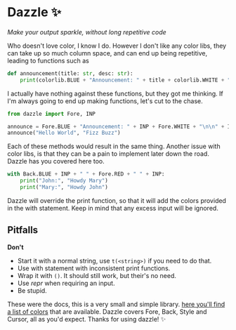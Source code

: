 # Dazzle ✨

*Make your output sparkle, without long repetitive code*


Who doesn't love color, I know I do. However I don't like any color libs, they can take up so much column space, and
can end up being repetitive, leading to functions such as
```py
def announcement(title: str, desc: str):
    print(colorlib.BLUE + "Announcement: " + title + colorlib.WHITE + "\n\n" + desc)
```
I actually have nothing against these functions, but they got me thinking. If I'm always going to end up making
functions, let's cut to the chase.
```py
from dazzle import Fore, INP

announce = Fore.BLUE + "Announcement: " + INP + Fore.WHITE + "\n\n" + INP
announce("Hello World", "Fizz Buzz")
```
Each of these methods would result in the same thing. Another issue with color libs, is that they can be a pain to
implement later down the road. Dazzle has you covered here too.
```py
with Back.BLUE + INP + " " + Fore.RED + " " + INP:
    print("John:", "Howdy Mary")
    print("Mary:", "Howdy John")
```
Dazzle will override the print function, so that it will add the colors provided in the with statement. Keep in mind
that any excess input will be ignored.

## Pitfalls

**Don't**
 * Start it with a normal string, use `t(<string>)` if you need to do that.
 * Use with statement with inconsistent print functions.
 * Wrap it with `()`. It should still work, but their's no need.
 * Use *repr* when requiring an input.
 * Be stupid.

 These were the docs, this is a very small and simple library.
 [here you'll find a list of colors](https://github.com/tartley/colorama/blob/master/colorama/ansi.py#L49) that are
 available. Dazzle covers Fore, Back, Style and Cursor, all as you'd expect. Thanks for using dazzle! ✨
